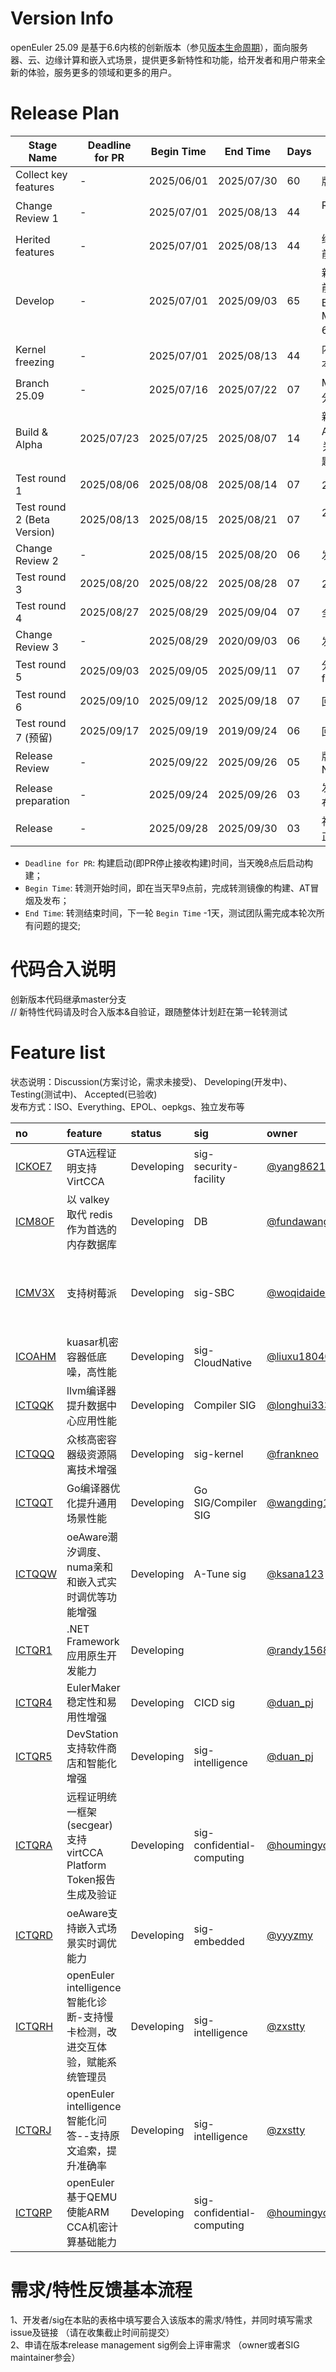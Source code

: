 # Version Info
openEuler 25.09 是基于6.6内核的创新版本（参见[版本生命周期](https://www.openeuler.org/zh/other/lifecycle/)），面向服务器、云、边缘计算和嵌入式场景，提供更多新特性和功能，给开发者和用户带来全新的体验，服务更多的领域和更多的用户。<br>


# Release Plan

| Stage Name                    | Deadline for PR | Begin Time | End Time   | Days | Note                                     |
| ----------------------------- | --------------- | ---------- | ---------  | ---- | ---------------------------------------- |
| Collect key features          |        -        | 2025/06/01 | 2025/07/30 | 60 | 版本需求收集                              |
| Change Review 1               |        -        | 2025/07/01 | 2025/08/13 | 44 | Review 软件包变更（升级/退役/淘汰）  |
| Herited features              |        -        | 2025/07/01 | 2025/08/13 | 44 | 继承特性合入（Beta前完成合入） |
| Develop                       |        -        | 2025/07/01 | 2025/09/03 | 65 | 新特性开发，Branch前合入Master，Branch后合入Master+25.09(round 6冻结前合入) |
| Kernel freezing               |        -        | 2025/07/01 | 2025/08/13 | 44 | 内核冻结（随Beta版本，内核冻结） |
| Branch 25.09                  |        -        | 2025/07/16 | 2025/07/22 | 07 | Master 拉取 25.09 分支|
| Build & Alpha                 |    2025/07/23   | 2025/07/25 | 2025/08/07 | 14 | 新开发特性合入，Alpha版本发布（重点关注软件选型&构建问题） |
| Test round 1                  |    2025/08/06   | 2025/08/08 | 2025/08/14 | 07 | 25.09 模块测试           |
| Test round 2 (Beta Version)   |    2025/08/13   | 2025/08/15 | 2025/08/21 | 07 | 25.09 Beta版本发布（KABI基线）    |
| Change Review 2               |        -        | 2025/08/15 | 2025/08/20 | 06 | 发起软件包淘汰评审 |
| Test round 3                  |    2025/08/20   | 2025/08/22 | 2025/08/28 | 07 | 25.09 模块测试       |
| Test round 4                  |    2025/08/27   | 2025/08/29 | 2025/09/04 | 07 | 全量验证(全量SIT)  |
| Change Review 3               |        -        | 2025/08/29 | 2020/09/03 | 06 | 发起软件包淘汰评审      |
| Test round 5                  |    2025/09/03   | 2025/09/05 | 2025/09/11 | 07 | 分支冻结，只允许bug fix          |
| Test round 6                  |    2025/09/10   | 2025/09/12 | 2025/09/18 | 07 | 回归测试                         |
| Test round 7 (预留)           |    2025/09/17   | 2025/09/19 | 2019/09/24 | 06 | 回归测试                         |
| Release Review                |        -        | 2025/09/22 | 2025/09/26 | 05 | 版本发布决策/ Go or No Go        |
| Release preparation           |        -        | 2025/09/24 | 2025/09/26 | 03 | 发布前准备阶段，发布件系统梳理    |
| Release                       |        -        | 2025/09/28 | 2025/09/30 | 03 | 社区Release评审通过正式发布       |

* ```Deadline for PR```: 构建启动(即PR停止接收构建)时间，当天晚8点后启动构建；
* ```Begin Time```: 转测开始时间，即在当天早9点前，完成转测镜像的构建、AT冒烟及发布；
* ```End Time```: 转测结束时间，下一轮 ```Begin Time``` -1天，测试团队需完成本轮次所有问题的提交;


# 代码合入说明
创新版本代码继承master分支 <br>
// 新特性代码请及时合入版本&自验证，跟随整体计划赶在第一轮转测试


# Feature list
状态说明：Discussion(方案讨论，需求未接受)、 Developing(开发中)、 Testing(测试中)、 Accepted(已验收) <br>
发布方式：ISO、Everything、EPOL、oepkgs、独立发布等

|no|feature|status|sig|owner|发布方式|涉及软件包列表|
|:----|:---|:---|:--|:----|:----|:----|
|[ICKOE7](https://gitee.com/openeuler/release-management/issues/ICKOE7?from=project-issue)|  GTA远程证明支持VirtCCA | Developing | sig-security-facility | [ @yang8621 ](https://gitee.com/yang8621) |ISO| global-trust-authority、secGear|
|[ICM8OF](https://gitee.com/openeuler/release-management/issues/ICM8OF)|以 valkey 取代 redis 作为首选的内存数据库|Developing|DB|[@fundawang](https://gitee.com/fundawang)|Everything|valkey|
| [ICMV3X](https://gitee.com/openeuler/release-management/issues/ICMV3X) | 支持树莓派 | Developing | sig-SBC | [@woqidaideshi](https://gitee.com/woqidaideshi/) | EPOL | raspberrypi-firmware,raspberrypi-bluetooth,raspi-config,pigpio,raspberrypi-userland,raspberrypi-eeprom,raspberrypi-utils |
| [ICOAHM](https://gitee.com/openeuler/release-management/issues/ICOAHM) | kuasar机密容器低底噪，高性能 | Developing | sig-CloudNative | [@liuxu180400617](https://gitee.com/liuxu180400617/) | Everything | kuasar |
| [ICTQQK](https://gitee.com/openeuler/release-management/issues/ICTQQK) | llvm编译器提升数据中心应用性能 | Developing | Compiler SIG | [@longhui3333](https://gitee.com/longhui3333/) | Everything | llvm-project,llvm |
| [ICTQQQ](https://gitee.com/openeuler/release-management/issues/ICTQQQ) | 众核高密容器级资源隔离技术增强 | Developing | sig-kernel | [@frankneo](https://gitee.com/frankneo/) | baseOS | kernel |
| [ICTQQT](https://gitee.com/openeuler/release-management/issues/ICTQQT) | Go编译器优化提升通用场景性能 | Developing | Go SIG/Compiler SIG | [@wangding16](https://gitee.com/wangding16/) | Everything | golang |
| [ICTQQW](https://gitee.com/openeuler/release-management/issues/ICTQQW) | oeAware潮汐调度、numa亲和和嵌入式实时调优等功能增强 | Developing | A-Tune sig | [@ksana123](https://gitee.com/ksana123/) | Everything | oeAware-manager |
| [ICTQR1](https://gitee.com/openeuler/release-management/issues/ICTQR1) | .NET Framework应用原生开发能力 | Developing |  | [@randy1568](https://gitee.com/randy1568/) | Everything | oepkg |
| [ICTQR4](https://gitee.com/openeuler/release-management/issues/ICTQR4) | EulerMaker稳定性和易用性增强 | Developing | CICD sig | [@duan_pj](https://gitee.com/duan_pj/) | Everything | EulerMaker |
| [ICTQR5](https://gitee.com/openeuler/release-management/issues/ICTQR5) | DevStation支持软件商店和智能化增强 | Developing | sig-intelligence | [@duan_pj](https://gitee.com/duan_pj/) | Everything | mcp-servers |
| [ICTQRA](https://gitee.com/openeuler/release-management/issues/ICTQRA) | 远程证明统一框架(secgear)支持virtCCA Platform Token报告生成及验证 | Developing | sig-confidential-computing | [@houmingyong](https://gitee.com/houmingyong/) | Everything | secGear |
| [ICTQRD](https://gitee.com/openeuler/release-management/issues/ICTQRD) | oeAware支持嵌入式场景实时调优能力 | Developing | sig-embedded | [@yyyzmy](https://gitee.com/yyyzmy/) | Everything | oeAware-manager |
| [ICTQRH](https://gitee.com/openeuler/release-management/issues/ICTQRH) | openEuler intelligence 智能化诊断-支持慢卡检测，改进交互体验，赋能系统管理员 | Developing | sig-intelligence | [@zxstty](https://gitee.com/zxstty/) | Everything | euler-copilot-framework,euler-copilot-web |
| [ICTQRJ](https://gitee.com/openeuler/release-management/issues/ICTQRJ) | openEuler intelligence 智能化问答--支持原文追索，提升准确率 | Developing | sig-intelligence | [@zxstty](https://gitee.com/zxstty/) | Everything | euler-copilot-framework,euler-copilot-web |
| [ICTQRP](https://gitee.com/openeuler/release-management/issues/ICTQRP) | openEuler基于QEMU使能ARM CCA机密计算基础能力 | Developing | sig-confidential-computing | [@houmingyong](https://gitee.com/houmingyong/) | Everything | kernel,qemu,libvirt |

# 需求/特性反馈基本流程 <br />
1、开发者/sig在本贴的表格中填写要合入该版本的需求/特性，并同时填写需求issue及链接 （请在收集截止时间前提交）      <br>
2、申请在版本release management sig例会上评审需求 （owner或者SIG maintainer参会）
<br><br>
